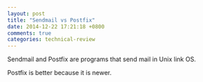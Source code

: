 ```yaml
---
layout: post
title: "Sendmail vs Postfix"
date: 2014-12-22 17:21:18 +0800
comments: true
categories: technical-review
---
```


Sendmail and Postfix are programs that send mail in Unix link OS.

Postfix is better because it is newer.